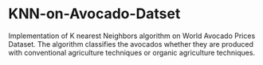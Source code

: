 # KNN-on-Avocado-Datset
Implementation of K nearest Neighbors algorithm on World Avocado Prices Dataset. The algorithm classifies the avocados whether they are produced with conventional agriculture techniques or organic agriculture techniques.
